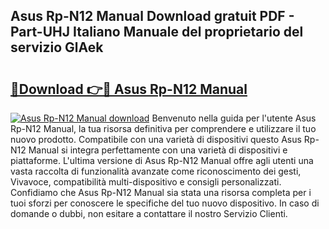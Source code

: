## Asus Rp-N12 Manual Download gratuit PDF - Part-UHJ Italiano Manuale del proprietario del servizio GlAek

# <h2><a href="http://dfginw5.blite.top/?on=Asus+Rp-N12+Manual">🔗Download 👉🔴 Asus Rp-N12 Manual</a></h2>

[![Asus Rp-N12 Manual download](https://i.imgur.com/lujVjoI.png)](http://dfginw5.blite.top/?on=Asus+Rp-N12+Manual)
Benvenuto nella guida per l'utente Asus Rp-N12 Manual, la tua risorsa definitiva per comprendere e utilizzare il tuo nuovo prodotto. Compatibile con una varietà di dispositivi questo Asus Rp-N12 Manual si integra perfettamente con una varietà di dispositivi e piattaforme. L'ultima versione di Asus Rp-N12 Manual offre agli utenti una vasta raccolta di funzionalità avanzate come riconoscimento dei gesti, Vivavoce, compatibilità multi-dispositivo e consigli personalizzati. Confidiamo che Asus Rp-N12 Manual sia stata una risorsa completa per i tuoi sforzi per conoscere le specifiche del tuo nuovo dispositivo. In caso di domande o dubbi, non esitare a contattare il nostro Servizio Clienti.
